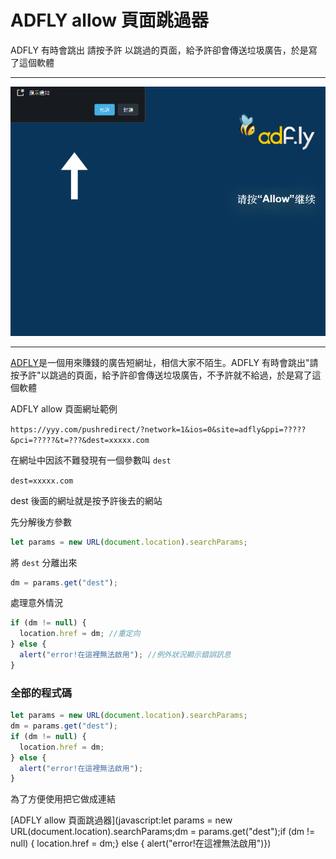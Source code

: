 # ADFLY allow 頁面跳過器

<de> ADFLY 有時會跳出 請按予許 以跳過的頁面，給予許卻會傳送垃圾廣告，於是寫了這個軟體</de>

---

![adfly allow頁面](/articles/files/1.1.png)

---

[ADFLY](https://adf.ly)是一個用來賺錢的廣告短網址，相信大家不陌生。ADFLY 有時會跳出"請按予許"以跳過的頁面，給予許卻會傳送垃圾廣告，不予許就不給過，於是寫了這個軟體

ADFLY allow 頁面網址範例

`https://yyy.com/pushredirect/?network=1&ios=0&site=adfly&ppi=?????&pci=?????&t=???&dest=xxxxx.com`

在網址中因該不難發現有一個參數叫 `dest`

`dest=xxxxx.com`

dest 後面的網址就是按予許後去的網站


先分解後方參數 
```js
let params = new URL(document.location).searchParams;
```

將 `dest` 分離出來

```js
dm = params.get("dest");
```
處理意外情況

```js
if (dm != null) {
  location.href = dm; //重定向
} else {
  alert("error!在這裡無法啟用"); //例外狀況顯示錯誤訊息
}
```

### 全部的程式碼

```js
let params = new URL(document.location).searchParams;
dm = params.get("dest");
if (dm != null) {
  location.href = dm;
} else {
  alert("error!在這裡無法啟用");
}
```

為了方便使用把它做成連結

[ADFLY allow 頁面跳過器](javascript:let params = new URL(document.location).searchParams;dm = params.get("dest");if (dm != null) {  location.href = dm;} else {  alert("error!在這裡無法啟用")})

